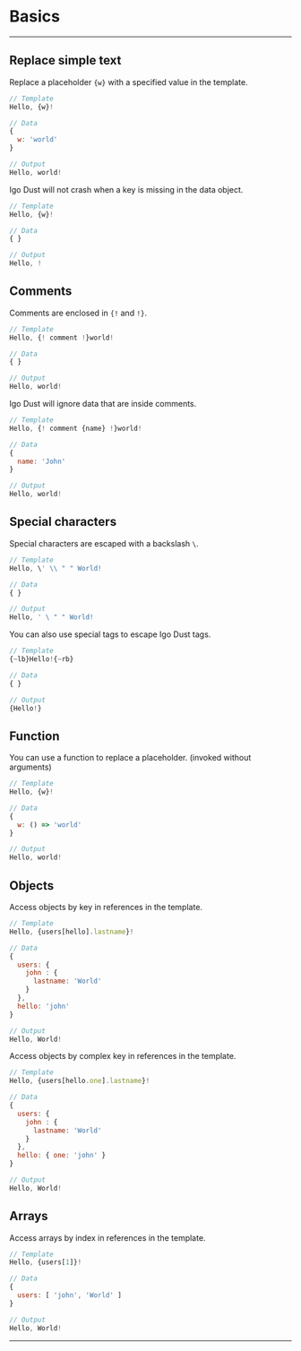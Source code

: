 # Basics

---

## Replace simple text

Replace a placeholder `{w}` with a specified value in the template.

```js
// Template
Hello, {w}!

// Data
{ 
  w: 'world'
}

// Output
Hello, world!
```

Igo Dust will not crash when a key is missing in the data object.

```js
// Template
Hello, {w}!

// Data
{ }

// Output
Hello, !
```

## Comments

Comments are enclosed in `{!` and `!}`.

```js
// Template
Hello, {! comment !}world!

// Data
{ }

// Output
Hello, world!
```

Igo Dust will ignore data that are inside comments.

```js
// Template
Hello, {! comment {name} !}world!

// Data
{ 
  name: 'John'
}

// Output
Hello, world!
```

## Special characters

Special characters are escaped with a backslash `\`.

```js
// Template
Hello, \' \\ " " World!

// Data
{ }

// Output
Hello, ' \ " " World!
```

You can also use special tags to escape Igo Dust tags.

```js
// Template
{~lb}Hello!{~rb}

// Data
{ }

// Output
{Hello!}
```

## Function

You can use a function to replace a placeholder. (invoked without arguments)

```js
// Template
Hello, {w}!

// Data
{ 
  w: () => 'world'
}

// Output
Hello, world!
```

## Objects

Access objects by key in references in the template.

```js
// Template
Hello, {users[hello].lastname}!

// Data
{ 
  users: { 
    john : { 
      lastname: 'World' 
    }
  },
  hello: 'john'
}

// Output 
Hello, World!
```

Access objects by complex key in references in the template.

```js
// Template
Hello, {users[hello.one].lastname}!

// Data
{
  users: { 
    john : { 
      lastname: 'World' 
    }
  },
  hello: { one: 'john' } 
}

// Output 
Hello, World!
```

## Arrays

Access arrays by index in references in the template.

```js
// Template
Hello, {users[1]}!

// Data
{ 
  users: [ 'john', 'World' ]
}

// Output
Hello, World!
```


---